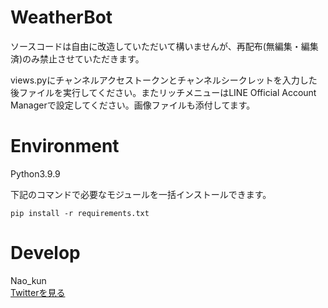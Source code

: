 # WeatherBot

ソースコードは自由に改造していただいて構いませんが、再配布(無編集・編集済)のみ禁止させていただきます。  
  
views.pyにチャンネルアクセストークンとチャンネルシークレットを入力した後ファイルを実行してください。またリッチメニューはLINE Official Account Managerで設定してください。画像ファイルも添付してます。  

# Environment
Python3.9.9  
  
下記のコマンドで必要なモジュールを一括インストールできます。  
```
pip install -r requirements.txt
```

# Develop

Nao_kun  
[Twitterを見る](https://twitter.com/nao_consulting)
